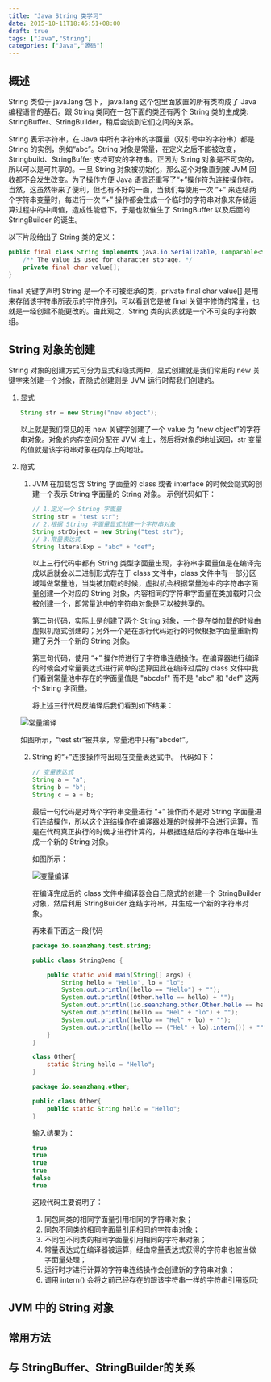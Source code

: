 ```yaml
---
title: "Java String 类学习"
date: 2015-10-11T18:46:51+08:00
draft: true
tags: ["Java","String"]
categories: ["Java","源码"]
---
```


## 概述

String 类位于 java.lang 包下， java.lang 这个包里面放置的所有类构成了 Java 编程语言的基石。跟 String 类同在一包下面的类还有两个 String 类的生成类: StringBuffer、StringBuilder，稍后会谈到它们之间的关系。

String 表示字符串，在 Java 中所有字符串的字面量（双引号中的字符串）都是 String 的实例，例如“abc”。String 对象是常量，在定义之后不能被改变，Stringbuild、StringBuffer 支持可变的字符串。正因为 String 对象是不可变的，所以可以是可共享的。一旦 String 对象被初始化，那么这个对象直到被 JVM 回收都不会发生改变。为了操作方便 Java 语言还重写了“+”操作符为连接操作符。当然，这虽然带来了便利，但也有不好的一面，当我们每使用一次 “+” 来连结两个字符串变量时，每进行一次 “+” 操作都会生成一个临时的字符串对象来存储运算过程中的中间值，造成性能低下。于是也就催生了 StringBuffer 以及后面的 StringBuilder 的诞生。

以下片段给出了 String 类的定义：

```java
public final class String implements java.io.Serializable, Comparable<String>, CharSequence{
    /** The value is used for character storage. */  
    private final char value[];
}
```

final 关键字声明 String 是一个不可被继承的类，private final char value[] 是用来存储该字符串所表示的字符序列，可以看到它是被 final 关键字修饰的常量，也就是一经创建不能更改的。由此观之，String 类的实质就是一个不可变的字符数组。

## String 对象的创建

String 对象的创建方式可分为显式和隐式两种，显式创建就是我们常用的 new 关键字来创建一个对象，而隐式创建则是 JVM 运行时帮我们创建的。

1. 显式

   ```java
   String str = new String("new object"); 
   ```

   以上就是我们常见的用 new 关键字创建了一个 value 为 “new object”的字符串对象。对象的内存空间分配在 JVM 堆上，然后将对象的地址返回，str 变量的值就是该字符串对象在内存上的地址。

2. 隐式

   1. JVM 在加载包含 String 字面量的 class 或者 interface 的时候会隐式的创建一个表示 String 字面量的 String 对象。
     示例代码如下：

      ```java
      // 1.定义一个 String 字面量  
      String str = "test str";  
      // 2.根据 String 字面量显式创建一个字符串对象  
      String strObject = new String("test str");  
      // 3.常量表达式  
      String literalExp = "abc" + "def";
      ```

      以上三行代码中都有 String 类型字面量出现，字符串字面量值是在编译完成以后就会以二进制形式存在于 class 文件中，class 文件中有一部分区域叫做常量池，当类被加载的时候，虚拟机会根据常量池中的字符串字面量创建一个对应的 String 对象，内容相同的字符串字面量在类加载时只会被创建一个，即常量池中的字符串对象是可以被共享的。

      第二句代码，实际上是创建了两个 String 对象，一个是在类加载的时候由虚拟机隐式创建的；另外一个是在那行代码运行的时候根据字面量重新构建了另外一个新的 String 对象。

      第三句代码，使用 “+” 操作符进行了字符串连结操作。在编译器进行编译的时候会对常量表达式进行简单的运算因此在编译过后的 class 文件中我们看到常量池中存在的字面量值是 "abcdef" 而不是 "abc" 和 "def" 这两个 String 字面量。

      将上述三行代码反编译后我们看到如下结果：

     ![常量编译](https://res.cloudinary.com/dqvavbkj9/image/upload/v1528338828/blog/WX20180606-171147_2x.png)

      如图所示，“test str”被共享，常量池中只有“abcdef”。

   2. String 的“+”连接操作符出现在变量表达式中。
     代码如下：

      ```java
      // 变量表达式  
      String a = "a";  
      String b = "b";  
      String c = a + b; 
      ```

      最后一句代码是对两个字符串变量进行 “+” 操作而不是对 String 字面量进行连结操作，所以这个连结操作在编译器处理的时候并不会进行运算，而是在代码真正执行的时候才进行计算的，并根据连结后的字符串在堆中生成一个新的 String 对象。

      如图所示：

      ![变量编译](https://res.cloudinary.com/dqvavbkj9/image/upload/v1528338828/blog/WX20180413-212518_2x.png)

      在编译完成后的 class 文件中编译器会自己隐式的创建一个 StringBuilder 对象，然后利用 StringBuilder 连结字符串，并生成一个新的字符串对象。

      再来看下面这一段代码

      ```java
      package io.seanzhang.test.string;

      public class StringDemo {

          public static void main(String[] args) {
              String hello = "Hello", lo = "lo";
              System.out.println((hello == "Hello") + "");
              System.out.println((Other.hello == hello) + "");
              System.out.println((io.seanzhang.other.Other.hello == hello) + "");
              System.out.println((hello == "Hel" + "lo") + "");
              System.out.println((hello == "Hel" + lo) + "");
              System.out.println((hello == ("Hel" + lo).intern()) + "");
          }
      }

      class Other{
          static String hello = "Hello";
      }

      package io.seanzhang.other;

      public class Other{
          public static String hello = "Hello";
      }
      ```

      输入结果为：

      ```java
      true
      true
      true
      true
      false
      true
      ```

      这段代码主要说明了：

      1. 同包同类的相同字面量引用相同的字符串对象；
      2. 同包不同类的相同字面量引用相同的字符串对象；
      3. 不同包不同类的相同字面量引用相同的字符串对象；
      4. 常量表达式在编译器被运算，经由常量表达式获得的字符串也被当做字面量处理；
      5. 运行时才进行计算的字符串连结操作会创建新的字符串对象；
      6. 调用 intern() 会将之前已经存在的跟该字符串一样的字符串引用返回;

## JVM 中的 String 对象



## 常用方法



## 与 StringBuffer、StringBuilder的关系





